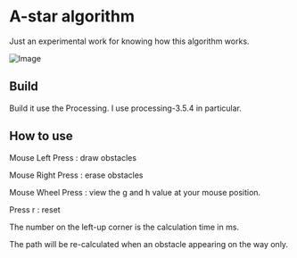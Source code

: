 # A-star algorithm

Just an experimental work for knowing how this algorithm works.

![Image](https://live.staticflickr.com/65535/50304503028_4039a67722_z_d.jpg)

Build
-----------
Build it use the Processing.
I use processing-3.5.4 in particular.

How to use
-----------
Mouse Left Press : draw obstacles

Mouse Right Press : erase obstacles

Mouse Wheel Press : view the g and h value at your mouse position.

Press r : reset


The number on the left-up corner is the calculation time in ms.


The path will be re-calculated when an obstacle appearing on the way only.


